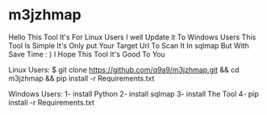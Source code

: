 # m3jzhmap
Hello This Tool It's For Linux Users I well Update it To Windows Users  This Tool Is Simple It's Only put Your  Target Url To  Scan It In sqlmap But With Save Time : ) I Hope This Tool It's Good To You 


Linux Users:
$ git clone https://github.com/q9a9/m3jzhmap.git && cd m3jzhmap && pip install -r Requirements.txt






   
Windows Users:
	1- install Python 
 	2- install sqlmap 
  	3- install The Tool
   	4- pip install -r Requirements.txt

